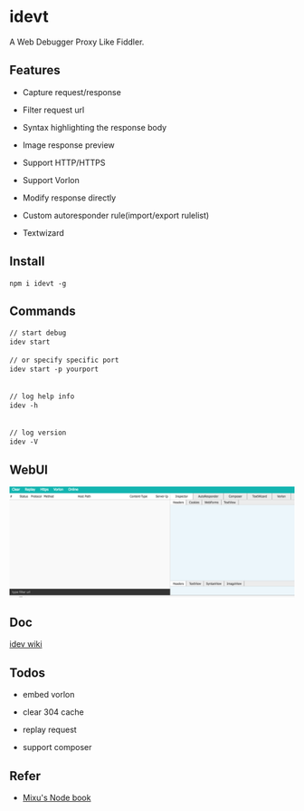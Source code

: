 # idevt

A Web Debugger Proxy Like Fiddler.

## Features

- Capture request/response

- Filter request url

- Syntax highlighting the response body

- Image response preview

- Support HTTP/HTTPS

- Support Vorlon

- Modify response directly

- Custom autoresponder rule(import/export rulelist)

- Textwizard

## Install

    npm i idevt -g

## Commands

    // start debug
    idev start

    // or specify specific port
    idev start -p yourport


    // log help info
    idev -h


    // log version
    idev -V

## WebUI

![](./images/ui.png)

## Doc

[idev wiki](https://github.com/atwxp/idev/wiki)

## Todos

- embed vorlon

- clear 304 cache

- replay request

- support composer

## Refer

- [Mixu's Node book](http://book.mixu.net/node/ch10.html)
